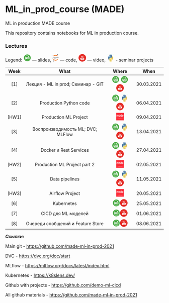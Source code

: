 # ML_in_prod_course (MADE)
ML in production MADE course

This repository contains notebooks for ML in production course.

### Lectures

Legend: ![](./icons/pdf.png) — slides, ![](./icons/jupyter.png) — code, ![](./icons/youtube.png) — video, ![](./icons/python.jpg) - seminar projects

Week | What | Where | When
:--: | :--: | :---: | :--:
[1] | Лекция - ML in prod;   Семинар - GIT | [![Lection](./icons/pdf.png)](lections/ML_in_prod_intro.pdf) [![Seminar](./icons/pdf.png)](seminars/GIT.pdf) [![Youtube](./icons/youtube.png)](https://youtu.be/j2TFukHcjDY) | 30.03.2021
[2] | Production Python code | [![](./icons/pdf.png)](lections//Production_python.pdf) [![](./icons/python.jpg)](seminars//ml_project_example-main)  [![](./icons/youtube.png)](https://youtu.be/9dDgfPPgNVU) | 06.04.2021
[HW1] | Production ML Project | [![HW](./icons/made2.png)](hw/hw1.pdf) | 09.04.2021
[3] | Воспроизводимость ML; DVC; MLFlow | [![](./icons/pdf.png)](lections/Vosproizvodimost_dvc.pdf) [![](./icons/python.jpg)](seminars//ml_project_example_with_dvc_ml_flow) [![](./icons/youtube.png)](https://youtu.be/uZ5kVMJej-s) | 13.04.2021
[4] | Docker и Rest Services | [![](./icons/pdf.png)](lections//Docker_and_rest.pdf) [![](./icons/python.jpg)](seminars//inference_examples-main) [![](./icons/youtube.png)](https://youtu.be/bo_lbJtTWAg) | 27.04.2021
[HW2] | Production ML Project part 2 | [![HW](./icons/made2.png)](hw/hw2.pdf) | 02.05.2021
[5] | Data pipelines | [![](./icons/pdf.png)](lections//data_pipelines.pdf) [![](./icons/python.jpg)](seminars//airflow-examples-main) [![](./icons/youtube.png)](https://youtu.be/Ck1EDVhPYFU) | 11.05.2021
[HW3] | Airflow Project | [![HW](./icons/made2.png)](hw/hw3.pdf) | 20.05.2021
[6] | Kubernetes | [![](./icons/pdf.png)](lections//kubernetes.pdf)[![](./icons/youtube.png)](https://youtu.be/qbAcskug5UM) | 25.05.2021
[7] | CICD для ML моделей | [![](./icons/pdf.png)](lections//devops.pdf)[![](./icons/youtube.png)](https://youtu.be/EbkExSUjJ7M) | 01.06.2021
[8] | Очереди сообщений и Feature Store | [![](./icons/pdf.png)](lections//feature_store.pdf)[![](./icons/youtube.png)](https://youtu.be/QpetATgXHoI) | 08.06.2021

***Ссылки:***

Main git - https://github.com/made-ml-in-prod-2021

DVC    - https://dvc.org/doc/start

MLflow - https://mlflow.org/docs/latest/index.html

Kubernetes - https://k8slens.dev/

Github with projects - https://github.com/demo-ml-cicd

All github materials - https://github.com/made-ml-in-prod-2021
